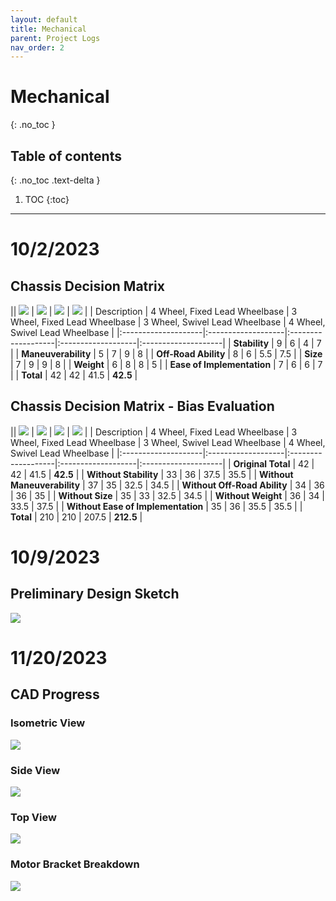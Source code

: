```yaml
---
layout: default
title: Mechanical
parent: Project Logs
nav_order: 2
---
```

# Mechanical
{: .no_toc }

## Table of contents
{: .no_toc .text-delta }

1. TOC
{:toc}
---

# 10/2/2023
## Chassis Decision Matrix

|| ![](../../assets/images/4WF.png) | ![](../../assets/images/3WF.png) | ![](../../assets/images/3WS.png) | ![](../../assets/images/4WS.png) |
| Description | 4 Wheel, Fixed Lead Wheelbase | 3 Wheel, Fixed Lead Wheelbase | 3 Wheel, Swivel Lead Wheelbase | 4 Wheel, Swivel Lead Wheelbase |
|:--------------------|:-------------------|:-------------------|:-------------------|:--------------------|
| **Stability** | 9 | 6 | 4 | 7 |
| **Maneuverability** | 5 | 7 | 9 | 8 |
| **Off-Road Ability** | 8 | 6 | 5.5 | 7.5 |
| **Size** | 7 | 9 | 9 | 8 |
| **Weight** | 6 | 8 | 8 | 5 |
| **Ease of Implementation** | 7 | 6 | 6 | 7 |
| **Total** | 42 | 42 | 41.5 | **42.5** |

## Chassis Decision Matrix - Bias Evaluation

|| ![](../../assets/images/4WF.png) | ![](../../assets/images/3WF.png) | ![](../../assets/images/3WS.png) | ![](../../assets/images/4WS.png) |
| Description | 4 Wheel, Fixed Lead Wheelbase | 3 Wheel, Fixed Lead Wheelbase | 3 Wheel, Swivel Lead Wheelbase | 4 Wheel, Swivel Lead Wheelbase |
|:--------------------|:-------------------|:-------------------|:-------------------|:--------------------|
| **Original Total** | 42 | 42 | 41.5 | **42.5** |
| **Without Stability** | 33 | 36 | 37.5 | 35.5 |
| **Without Maneuverability** | 37 | 35 | 32.5 | 34.5 |
| **Without Off-Road Ability** | 34 | 36 | 36 | 35 |
| **Without Size** | 35 | 33 | 32.5 | 34.5 |
| **Without Weight** | 36 | 34 | 33.5 | 37.5 |
| **Without Ease of Implementation** | 35 | 36 | 35.5 | 35.5 |
| **Total** | 210 | 210 | 207.5 | **212.5** |

# 10/9/2023
## Preliminary Design Sketch
![](../../assets/images/preliminaryDesignSketch.png)

# 11/20/2023
## CAD Progress
### Isometric View
![](../../assets/images/CADIsometric.png)

### Side View
![](../../assets/images/CADSide.png)

### Top View
![](../../assets/images/CADTop.png)

### Motor Bracket Breakdown
![](../../assets/images/CADMotBracket.png)
